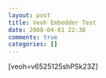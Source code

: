 ```yaml
---
layout: post
title: Veoh Embedder Test
date: 2008-04-01 22:38
comments: true
categories: []
---
```

[veoh=v6525125shPSk23Z]
